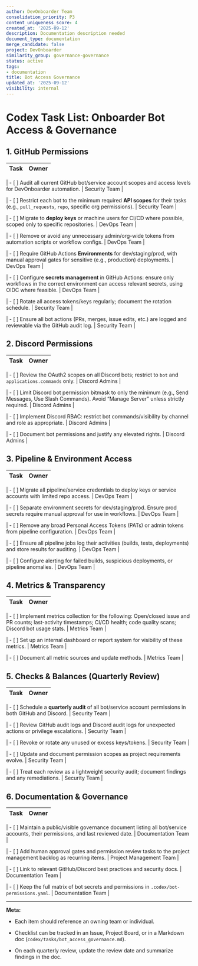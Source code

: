 ```yaml
---
author: DevOnboarder Team
consolidation_priority: P3
content_uniqueness_score: 4
created_at: '2025-09-12'
description: Documentation description needed
document_type: documentation
merge_candidate: false
project: DevOnboarder
similarity_group: governance-governance
status: active
tags:
- documentation
title: Bot Access Governance
updated_at: '2025-09-12'
visibility: internal
---
```


# Codex Task List: Onboarder Bot Access & Governance

## 1. GitHub Permissions

| Task                                                                                                                                                               | Owner         |
| ------------------------------------------------------------------------------------------------------------------------------------------------------------------ | ------------- |

| - [ ] Audit all current GitHub bot/service account scopes and access levels for DevOnboarder automation.                                                           | Security Team |

| - [ ] Restrict each bot to the minimum required **API scopes** for their tasks (e.g., `pull_requests`, `repo`, specific org permissions).                          | Security Team |

| - [ ] Migrate to **deploy keys** or machine users for CI/CD where possible, scoped only to specific repositories.                                                  | DevOps Team   |

| - [ ] Remove or avoid any unnecessary admin/org-wide tokens from automation scripts or workflow configs.                                                           | DevOps Team   |

| - [ ] Require GitHub Actions **Environments** for dev/staging/prod, with manual approval gates for sensitive (e.g., production) deployments.                       | DevOps Team   |

| - [ ] Configure **secrets management** in GitHub Actions: ensure only workflows in the correct environment can access relevant secrets, using OIDC where feasible. | DevOps Team   |

| - [ ] Rotate all access tokens/keys regularly; document the rotation schedule.                                                                                     | Security Team |

| - [ ] Ensure all bot actions (PRs, merges, issue edits, etc.) are logged and reviewable via the GitHub audit log.                                                  | Security Team |

## 2. Discord Permissions

| Task                                                                                                                                                      | Owner          |
| --------------------------------------------------------------------------------------------------------------------------------------------------------- | -------------- |

| - [ ] Review the OAuth2 scopes on all Discord bots; restrict to `bot` and `applications.commands` only.                                                   | Discord Admins |

| - [ ] Limit Discord bot permission bitmask to only the minimum (e.g., Send Messages, Use Slash Commands). Avoid “Manage Server” unless strictly required. | Discord Admins |

| - [ ] Implement Discord RBAC: restrict bot commands/visibility by channel and role as appropriate.                                                        | Discord Admins |

| - [ ] Document bot permissions and justify any elevated rights.                                                                                           | Discord Admins |

## 3. Pipeline & Environment Access

| Task                                                                                                                       | Owner       |
| -------------------------------------------------------------------------------------------------------------------------- | ----------- |

| - [ ] Migrate all pipeline/service credentials to deploy keys or service accounts with limited repo access.                | DevOps Team |

| - [ ] Separate environment secrets for dev/staging/prod. Ensure prod secrets require manual approval for use in workflows. | DevOps Team |

| - [ ] Remove any broad Personal Access Tokens (PATs) or admin tokens from pipeline configuration.                          | DevOps Team |

| - [ ] Ensure all pipeline jobs log their activities (builds, tests, deployments) and store results for auditing.           | DevOps Team |

| - [ ] Configure alerting for failed builds, suspicious deployments, or pipeline anomalies.                                 | DevOps Team |

## 4. Metrics & Transparency

| Task                                                                                                                                                                        | Owner        |
| --------------------------------------------------------------------------------------------------------------------------------------------------------------------------- | ------------ |

| - [ ] Implement metrics collection for the following: Open/closed issue and PR counts; last-activity timestamps; CI/CD health; code quality scans; Discord bot usage stats. | Metrics Team |

| - [ ] Set up an internal dashboard or report system for visibility of these metrics.                                                                                        | Metrics Team |

| - [ ] Document all metric sources and update methods.                                                                                                                       | Metrics Team |

## 5. Checks & Balances (Quarterly Review)

| Task                                                                                                    | Owner         |
| ------------------------------------------------------------------------------------------------------- | ------------- |

| - [ ] Schedule a **quarterly audit** of all bot/service account permissions in both GitHub and Discord. | Security Team |

| - [ ] Review GitHub audit logs and Discord audit logs for unexpected actions or privilege escalations.  | Security Team |

| - [ ] Revoke or rotate any unused or excess keys/tokens.                                                | Security Team |

| - [ ] Update and document permission scopes as project requirements evolve.                             | Security Team |

| - [ ] Treat each review as a lightweight security audit; document findings and any remediations.        | Security Team |

## 6. Documentation & Governance

| Task                                                                                                                             | Owner                   |
| -------------------------------------------------------------------------------------------------------------------------------- | ----------------------- |

| - [ ] Maintain a public/visible governance document listing all bot/service accounts, their permissions, and last reviewed date. | Documentation Team      |

| - [ ] Add human approval gates and permission review tasks to the project management backlog as recurring items.                 | Project Management Team |

| - [ ] Link to relevant GitHub/Discord best practices and security docs.                                                          | Documentation Team      |

| - [ ] Keep the full matrix of bot secrets and permissions in `.codex/bot-permissions.yaml`.                                      | Documentation Team      |

---

**Meta:**

- Each item should reference an owning team or individual.

- Checklist can be tracked in an Issue, Project Board, or in a Markdown doc (`codex/tasks/bot_access_governance.md`).

- On each quarterly review, update the review date and summarize findings in the doc.
